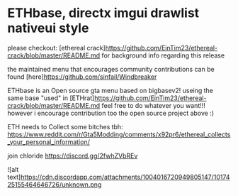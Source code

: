 # ETHbase, directx imgui drawlist nativeui style

please checkout: [ethereal crack]https://github.com/EinTim23/ethereal-crack/blob/master/README.md for background info regarding this release 

the maintained menu that encourages community contributions can be found [here]https://github.com/sinfail/Windbreaker


ETHbase is an Open source gta menu based on bigbasev2! useing the same base  "used" in [ETHrat]https://github.com/EinTim23/ethereal-crack/blob/master/README.md  feel free to do whatever you want!!! however i encourage contribution too the open source project above :) 

ETH needs to Collect some bitches  tbh: 
https://www.reddit.com/r/Gta5Modding/comments/x92pr6/ethereal_collects_your_personal_information/


join chloride https://discord.gg/2fwhZVbREv


![alt text]https://cdn.discordapp.com/attachments/1004016720949805147/1017425155464646726/unknown.png
